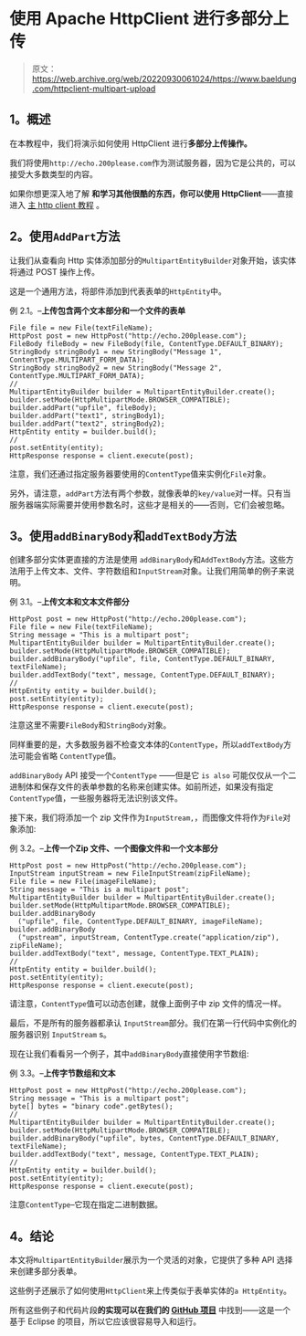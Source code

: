 # 使用 Apache HttpClient 进行多部分上传

> 原文：<https://web.archive.org/web/20220930061024/https://www.baeldung.com/httpclient-multipart-upload>

## 1。概述

在本教程中，我们将演示如何使用 HttpClient 进行**多部分上传操作。**

我们将使用`http://echo.200please.com`作为测试服务器，因为它是公共的，可以接受大多数类型的内容。

如果你想更深入地了解 **和学习其他很酷的东西，你可以使用 HttpClient**——直接进入 [主 http client 教程](/web/20220831070027/https://www.baeldung.com/httpclient-guide "Cool basic and more advanced things you can do with the HttpClient 4") 。

## 2。使用`AddPart`方法

让我们从查看向 Http 实体添加部分的`MultipartEntityBuilder`对象开始，该实体将通过 POST 操作上传。

这是一个通用方法，将部件添加到代表表单的`HttpEntity`中。

例 2.1。–**上传包含两个文本部分和一个文件的表单**

```
File file = new File(textFileName);
HttpPost post = new HttpPost("http://echo.200please.com");
FileBody fileBody = new FileBody(file, ContentType.DEFAULT_BINARY);
StringBody stringBody1 = new StringBody("Message 1", ContentType.MULTIPART_FORM_DATA);
StringBody stringBody2 = new StringBody("Message 2", ContentType.MULTIPART_FORM_DATA);
// 
MultipartEntityBuilder builder = MultipartEntityBuilder.create();
builder.setMode(HttpMultipartMode.BROWSER_COMPATIBLE);
builder.addPart("upfile", fileBody);
builder.addPart("text1", stringBody1);
builder.addPart("text2", stringBody2);
HttpEntity entity = builder.build();
//
post.setEntity(entity);
HttpResponse response = client.execute(post);
```

注意，我们还通过指定服务器要使用的`ContentType`值来实例化`File`对象。

另外，请注意，`addPart`方法有两个参数，就像表单的`key/value`对一样。只有当服务器端实际需要并使用参数名时，这些才是相关的——否则，它们会被忽略。

## 3。使用`addBinaryBody`和`addTextBody`方法

创建多部分实体更直接的方法是使用 `addBinaryBody`和`AddTextBody`方法。这些方法用于上传文本、文件、字符数组和`InputStream`对象。让我们用简单的例子来说明。

例 3.1。–**上传文本和文本文件部分**

```
HttpPost post = new HttpPost("http://echo.200please.com");
File file = new File(textFileName);
String message = "This is a multipart post";
MultipartEntityBuilder builder = MultipartEntityBuilder.create();
builder.setMode(HttpMultipartMode.BROWSER_COMPATIBLE);
builder.addBinaryBody("upfile", file, ContentType.DEFAULT_BINARY, textFileName);
builder.addTextBody("text", message, ContentType.DEFAULT_BINARY);
// 
HttpEntity entity = builder.build();
post.setEntity(entity);
HttpResponse response = client.execute(post);
```

注意这里不需要`FileBody`和`StringBody`对象。

同样重要的是，大多数服务器不检查文本体的`ContentType`，所以`addTextBody`方法可能会省略 `ContentType`值。

`addBinaryBody` API 接受一个`ContentType` ——但是它 `is also` 可能仅仅从一个二进制体和保存文件的表单参数的名称来创建实体。如前所述，如果没有指定`ContentType`值，一些服务器将无法识别该文件。

接下来，我们将添加一个 zip 文件作为`InputStream,`，而图像文件将作为`File`对象添加:

例 3.2。–**上传一个Zip 文件、一个图像文件和一个文本部分**

```
HttpPost post = new HttpPost("http://echo.200please.com");
InputStream inputStream = new FileInputStream(zipFileName);
File file = new File(imageFileName);
String message = "This is a multipart post";
MultipartEntityBuilder builder = MultipartEntityBuilder.create();         
builder.setMode(HttpMultipartMode.BROWSER_COMPATIBLE);
builder.addBinaryBody
  ("upfile", file, ContentType.DEFAULT_BINARY, imageFileName);
builder.addBinaryBody
  ("upstream", inputStream, ContentType.create("application/zip"), zipFileName);
builder.addTextBody("text", message, ContentType.TEXT_PLAIN);
// 
HttpEntity entity = builder.build();
post.setEntity(entity);
HttpResponse response = client.execute(post);
```

请注意，`ContentType`值可以动态创建，就像上面例子中 zip 文件的情况一样。

最后，不是所有的服务器都承认 `InputStream`部分。我们在第一行代码中实例化的服务器识别 `InputStream` s。

现在让我们看看另一个例子，其中`addBinaryBody`直接使用字节数组:

例 3.3。–**上传字节数组和文本**

```
HttpPost post = new HttpPost("http://echo.200please.com");
String message = "This is a multipart post";
byte[] bytes = "binary code".getBytes(); 
// 
MultipartEntityBuilder builder = MultipartEntityBuilder.create();
builder.setMode(HttpMultipartMode.BROWSER_COMPATIBLE);
builder.addBinaryBody("upfile", bytes, ContentType.DEFAULT_BINARY, textFileName);
builder.addTextBody("text", message, ContentType.TEXT_PLAIN);
// 
HttpEntity entity = builder.build();
post.setEntity(entity);
HttpResponse response = client.execute(post);
```

注意`ContentType`–它现在指定二进制数据。

## 4。结论

本文将`MultipartEntityBuilder`展示为一个灵活的对象，它提供了多种 API 选择来创建多部分表单。

这些例子还展示了如何使用`HttpClient`来上传类似于表单实体的`a HttpEntity`。

所有这些例子和代码片段**的实现可以在我们的 [GitHub 项目](https://web.archive.org/web/20220831070027/https://github.com/eugenp/tutorials/tree/master/apache-httpclient "Github Project with live test showing multipart upload with the HttpClient")** 中找到——这是一个基于 Eclipse 的项目，所以它应该很容易导入和运行。
